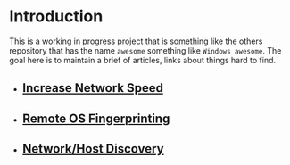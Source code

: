 # Introduction #

This is a working in progress project that is something like the others repository that has the name `awesome` something like `Windows awesome`. The goal here is to maintain a brief of articles, links about things hard to find.

- ## [Increase Network Speed](https://windowssecrets.github.io/IncreaseNetworkSpeed/) ##
- ## [Remote OS Fingerprinting](https://windowssecrets.github.io/RemoteOSFingerprinting/) ##
- ## [Network/Host Discovery](https://windowssecrets.github.io/NetworkHostDiscovery/) ##
